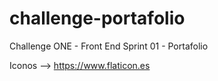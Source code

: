 # challenge-portafolio
Challenge ONE - Front End Sprint 01 - Portafolio


Iconos --> https://www.flaticon.es

